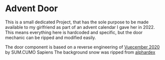 # Advent Door

This is a small dedicated Project, that has the sole purpose to be made available to my girlfriend as part of an advent calendar I gave her in 2022. This means everything here is hardcoded and specific, but the door mechanic can be ripped and modified easily.

The door component is based on a reverse engineering of [Vuecember 2020](https://www.sumcumo.com/vuecember2020) by SUM.CUMO Sapiens
The background snow was ripped from [alphardex](https://codepen.io/alphardex/pen/dyPorwJ)
